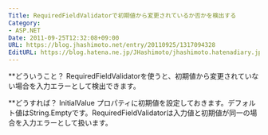 ```yaml
---
Title: RequiredFieldValidatorで初期値から変更されているか否かを検出する
Category:
- ASP.NET
Date: 2011-09-25T12:32:08+09:00
URL: https://blog.jhashimoto.net/entry/20110925/1317094328
EditURL: https://blog.hatena.ne.jp/JHashimoto/jhashimoto.hatenadiary.jp/atom/entry/12921228815717257262
---
```



**どういうこと？
RequiredFieldValidatorを使うと、初期値から変更されていない場合を入力エラーとして検出できます。

**どうすれば？
InitialValue プロパティに初期値を設定しておきます。デフォルト値はString.Emptyです。RequiredFieldValidatorは入力値と初期値が同一の場合を入力エラーとして扱います。
